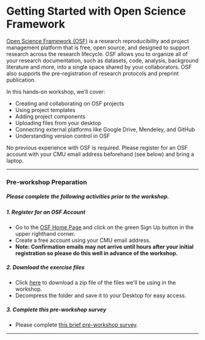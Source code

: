 # Getting Started with Open Science Framework

[Open Science Framework (OSF)](https://osf.io/) is a research reproducibility and project management platform that is free, open source, and designed to support research across the research lifecycle. OSF allows you to organize all of your research documentation, such as datasets, code, analysis, background literature and more, into a single space shared by your collaborators. OSF also supports the pre-registration of research protocols and preprint publication.

In this hands-on workshop, we’ll cover:

* Creating and collaborating on OSF projects
* Using project templates
* Adding project components
* Uploading files from your desktop
* Connecting external platforms like Google Drive, Mendeley, and GitHub
* Understanding version control in OSF

No previous experience with OSF is required. Please register for an OSF account with your CMU email address beforehand (see below) and bring a laptop. 

---

### Pre-workshop Preparation

##### Please complete the following activities prior to the workshop.

##### 1. Register for an OSF Account

* Go to the [OSF Home Page](https://osf.io/) and click on the green Sign Up button in the upper righthand corner.
* Create a free account using your CMU email address.
* **Note: Confirmation emails may not arrive until hours after your initial registration so please do this well in advance of the workshop.**

##### 2. Download the exercise files

* Click [here](https://github.com/rootsandberries/CMU_Workshops/blob/gh-pages/osf/2018_OSFWorkshop_ExerciseFiles.zip?raw=true) to download a zip file of the files we'll be using in the workshop.  
* Decompress the folder and save it to your Desktop for easy access.

##### 3. Complete this pre-workshop survey

* Please complete [this brief pre-workshop survey](https://goo.gl/forms/WrrQ9WULJvn71ptH3).

---
